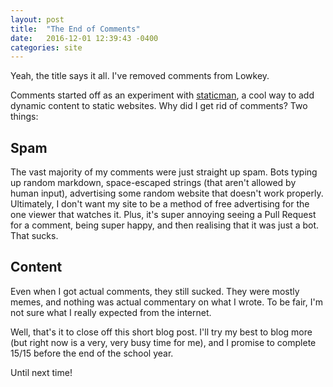 ```yaml
---
layout: post
title:  "The End of Comments"
date:   2016-12-01 12:39:43 -0400
categories: site
---
```


Yeah, the title says it all. I've removed comments from Lowkey.

Comments started off as an experiment with [staticman](https://github.com/eduardoboucas/staticman), a cool way to add dynamic content to static websites. Why did I get rid of comments? Two things:

## Spam

The vast majority of my comments were just straight up spam. Bots typing up random markdown, space-escaped strings (that aren't allowed by human input), advertising some random website that doesn't work properly. Ultimately, I don't want my site to be a method of free advertising for the one viewer that watches it. Plus, it's super annoying seeing a Pull Request for a comment, being super happy, and then realising that it was just a bot. That sucks.

## Content

Even when I got actual comments, they still sucked. They were mostly memes, and nothing was actual commentary on what I wrote. To be fair, I'm not sure what I really expected from the internet.

Well, that's it to close off this short blog post. I'll try my best to blog more (but right now is a very, very busy time for me), and I promise to complete 15/15 before the end of the school year.

Until next time!
